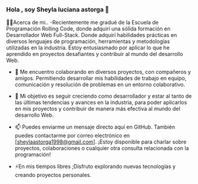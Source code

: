### Hola , soy Sheyla luciana astorga 👋

 👩‍💻Acerca de mi..
-Recientemente me gradué de la Escuela de Programación Rolling Code, donde adquirí una sólida formación en Desarrollador Web Full-Stack. Donde adquirí habilidades prácticas en diversos lenguajes de programación, herramientas y metodologías utilizadas en la industria. Estoy entusiasmado por aplicar lo que he aprendido en proyectos desafiantes y contribuir al mundo del desarrollo Web.

- 🔭 Me encuentro colaborando en diversos proyectos, con compañeros y amigos. Permitiendo desarrollar mis habilidades de trabajo en equipo, comunicación y resolución de problemas en un entorno colaborativo.
 
- 🌱  Mi objetivo es seguir creciendo como desarrollador y estar al tanto de las últimas tendencias y avances en la industria, para poder aplicarlos en mis proyectos y contribuir de manera más efectiva al mundo del desarrollo Web.

- 📫 Puedes enviarme un mensaje directo aquí en GitHub.
También puedes contactarme por correo electrónico en [sheylaastorga1998@gmail.com].
¡Estoy disponible para charlar sobre proyectos, colaboraciones o cualquier otra consulta relacionada con la programación!

- ⚡En mis tiempos libres ;Disfruto explorando nuevas tecnologías y creando proyectos personales. 
